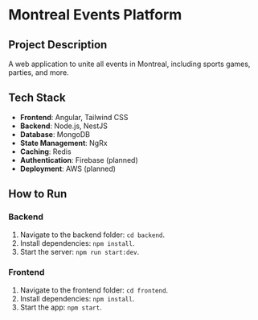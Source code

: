 
# Montreal Events Platform

## Project Description
A web application to unite all events in Montreal, including sports games, parties, and more.

## Tech Stack
- **Frontend**: Angular, Tailwind CSS
- **Backend**: Node.js, NestJS
- **Database**: MongoDB
- **State Management**: NgRx
- **Caching**: Redis
- **Authentication**: Firebase (planned)
- **Deployment**: AWS (planned)

## How to Run
### Backend
1. Navigate to the backend folder: `cd backend`.
2. Install dependencies: `npm install`.
3. Start the server: `npm run start:dev`.

### Frontend
1. Navigate to the frontend folder: `cd frontend`.
2. Install dependencies: `npm install`.
3. Start the app: `npm start`.
